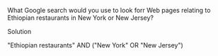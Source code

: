 What Google search would you use to look forr Web pages relating to Ethiopian restaurants in New York or New Jersey?

Solution

"Ethiopian restaurants" AND ("New York" OR "New Jersey")